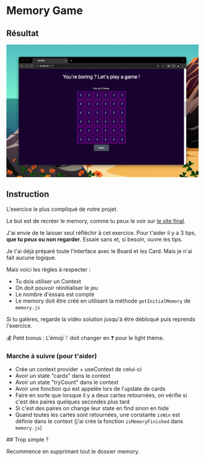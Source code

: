 # Memory Game

## Résultat

![memory game](./images/memory.png)

## Instruction

L'exercice le plus compliqué de notre projet.

Le but est de recréer le memory, comme tu peux le voir sur [le site final](https://beginreact-workshop.vercel.app).

J'ai envie de te laisser seul réfléchir à cet exercice. Pour t'aider
il y a 3 tips, **que tu peux ou non regarder**. Essaie sans et, si besoin,
ouvre les tips.

Je t'ai déjà préparé toute l'interface avec le Board et les Card.
Mais je n'ai fait aucune logique.

Mais voici les règles à respecter :

- Tu dois utiliser un Context
- On doit pouvoir réinitialiser le jeu
- Le nombre d'essais est compté
- Le memory doit être créé en utilisant la méthode `getInitialMemory` de `memory.js`

Si tu galères, regarde la vidéo solution jusqu'à être débloqué puis
reprends l'exercice.

💰 Petit bonus : L'émoji ❔ doit changer en ❓ pour le light thème.

### Marche à suivre (pour t'aider)

- Crée un context provider + useContext de celui-ci
- Avoir un state "cards" dans le context
- Avoir un state "tryCount" dans le context
- Avoir une fonction qui est appelée lors de l'update de cards
- Faire en sorte que lorsque il y a deux cartes retournées, on vérifie si c'est des paires quelques secondes plus tard
- Si c'est des paires on change leur state en find sinon en hide
- Quand toutes les cartes sont retournées, une constante `isWin` est définie dans le context (j'ai crée la fonction `isMemoryFinished` dans `memory.js`)

## Trop simple ?

Recommence en supprimant tout le dossier memory.
